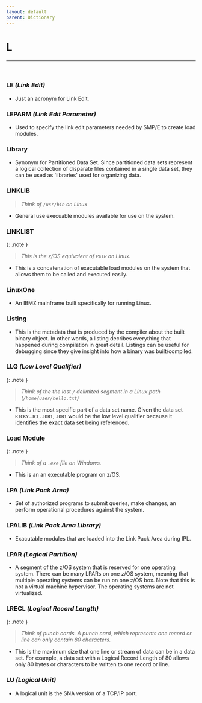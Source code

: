 ```yaml
---
layout: default
parent: Dictionary
---
```


# L

<hr>
&nbsp;

### LE *(Link Edit)*
* Just an acronym for Link Edit.

### LEPARM *(Link Edit Parameter)*
* Used to specify the link edit parameters needed by SMP/E to create load modules.

### Library
* Synonym for Partitioned Data Set. Since partitioned data sets represent a logical collection of disparate files contained in a single data set, they can be used as 'libraries' used for organizing data.

### LINKLIB
> _Think of `/usr/bin` on Linux_

* General use execuable modules available for use on the system.

### LINKLIST

{: .note }
> _This is the z/OS equivalent of `PATH` on Linux._

* This is a concatenation of executable load modules on the system that allows them to be called and executed easily.

### LinuxOne
* An IBMZ mainframe built specifically for running Linux.

### Listing
* This is the metadata that is produced by the compiler about the built binary object. In other words, a listing decribes everything that happened during compilation in great detail. Listings can be useful for debugging since they give insight into how a binary was built/compiled.

### LLQ *(Low Level Qualifier)*

{: .note }
> _Think of the the last `/` delimited segment in a Linux path (`/home/user/hello.txt`)_

* This is the most specific part of a data set name. Given the data set `RICKY.JCL.JOB1`, `JOB1` would be the low level qualifier because it identifies the exact data set being referenced.

### Load Module

{: .note }
> _Think of a `.exe` file on Windows._

* This is an an executable program on z/OS.

### LPA *(Link Pack Area)*
* Set of authorized programs to submit queries, make changes, an perform operational procedures against the system.

### LPALIB *(Link Pack Area Library)*
* Exacutable modules that are loaded into the Link Pack Area during IPL.

### LPAR *(Logical Partition)*
* A segment of the z/OS system that is reserved for one operating system. There can be many LPARs on one z/OS system, meaning that multiple operating systems can be run on one z/OS box. Note that this is not a virtual machine hypervisor. The operating systems are not virtualized.

### LRECL *(Logical Record Length)*

{: .note }
> _Think of punch cards. A punch card, which represents one record or line can only contain 80 characters._

* This is the maximum size that one line or stream of data can be in a data set. For example, a data set with a Logical Record Length of 80 allows only 80 bytes or characters to be written to one record or line.

### LU *(Logical Unit)*
* A logical unit is the SNA version of a TCP/IP port.
